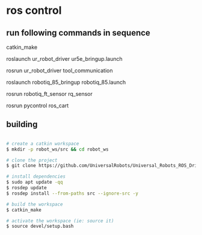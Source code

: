 # ros control


## run following commands in sequence
catkin_make

roslaunch ur_robot_driver ur5e_bringup.launch

rosrun ur_robot_driver tool_communication

roslaunch robotiq_85_bringup robotiq_85.launch

rosrun robotiq_ft_sensor rq_sensor

rosrun pycontrol ros_cart


## building
```bash

# create a catkin workspace
$ mkdir -p robot_ws/src && cd robot_ws

# clone the project
$ git clone https://github.com/UniversalRobots/Universal_Robots_ROS_Driver.git src/Universal_Robots_ROS_Driver

# install dependencies
$ sudo apt update -qq
$ rosdep update
$ rosdep install --from-paths src --ignore-src -y

# build the workspace
$ catkin_make

# activate the workspace (ie: source it)
$ source devel/setup.bash
```
